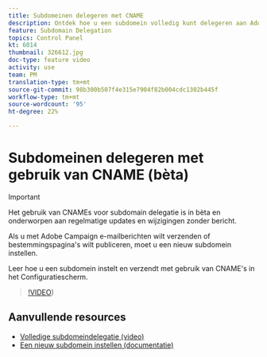 ```yaml
---
title: Subdomeinen delegeren met CNAME
description: Ontdek hoe u een subdomein volledig kunt delegeren aan Adobe Campaign.
feature: Subdomain Delegation
topics: Control Panel
kt: 6014
thumbnail: 326612.jpg
doc-type: feature video
activity: use
team: PM
translation-type: tm+mt
source-git-commit: 98b300b507f4e315e7904f82b004cdc1302b445f
workflow-type: tm+mt
source-wordcount: '95'
ht-degree: 22%

---
```



# Subdomeinen delegeren met gebruik van CNAME (bèta)

>[!IMPORTANT]
>
> Het gebruik van CNAMEs voor subdomain delegatie is in bèta en onderworpen aan regelmatige updates en wijzigingen zonder bericht.

Als u met Adobe Campaign e-mailberichten wilt verzenden of bestemmingspagina&#39;s wilt publiceren, moet u een nieuw subdomein instellen.

Leer hoe u een subdomein instelt en verzendt met gebruik van CNAME&#39;s in het Configuratiescherm.

>[!VIDEO](https://video.tv.adobe.com/v/326612?quality=12))

## Aanvullende resources

* [Volledige subdomeindelegatie (video)](./subdomain-delegation.md)
* [Een nieuw subdomein instellen (documentatie)](https://docs.adobe.com/content/help/nl/control-panel/using/subdomains-and-certificates/setting-up-new-subdomain.html)
